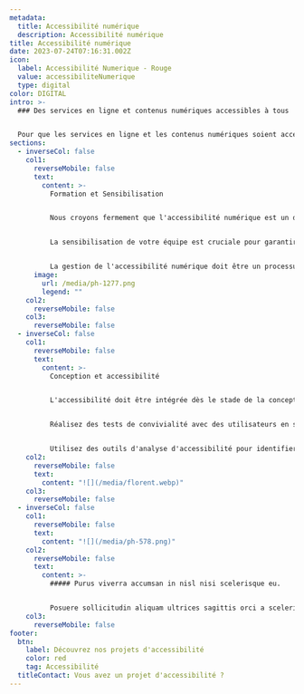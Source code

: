 ```yaml
---
metadata:
  title: Accessibilité numérique
  description: Accessibilité numérique
title: Accessibilité numérique
date: 2023-07-24T07:16:31.002Z
icon:
  label: Accessibilité Numerique - Rouge
  value: accessibiliteNumerique
  type: digital
color: DIGITAL
intro: >-
  ### Des services en ligne et contenus numériques accessibles à tous


  Pour que les services en ligne et les contenus numériques soient accessibles à tous, y compris les personnes en situation de handicap, il est essentiel de se conformer aux normes et aux bonnes pratiques en matière d'accessibilité.
sections:
  - inverseCol: false
    col1:
      reverseMobile: false
      text:
        content: >-
          Formation et Sensibilisation


          Nous croyons fermement que l'accessibilité numérique est un droit fondamental, et nous sommes déterminés à aider nos clients à offrir des expériences en ligne accessibles à tous.


          La sensibilisation de votre équipe est cruciale pour garantir que l'accessibilité numérique devienne une priorité au sein de votre organisation. Nous proposons des sessions de formation personnalisées pour sensibiliser vos employés aux enjeux de l'accessibilité et les aider à intégrer ces bonnes pratiques dans leur travail quotidien.


          La gestion de l'accessibilité numérique doit être un processus continu, intégré dans la culture de l'entreprise et soutenu par une solide sensibilisation et une expertise en la matière. Cela garantira que les produits et services numériques sont accessibles à tous, améliorant ainsi l'expérience utilisateur et répondant aux obligations légales.
      image:
        url: /media/ph-1277.png
        legend: ""
    col2:
      reverseMobile: false
    col3:
      reverseMobile: false
  - inverseCol: false
    col1:
      reverseMobile: false
      text:
        content: >-
          Conception et accessibilité


          L'accessibilité doit être intégrée dès le stade de la conception. Assurez-vous que les wireframes, les maquettes et les spécifications tiennent compte des besoins des utilisateurs en situation de handicap.


          Réalisez des tests de convivialité avec des utilisateurs en situation de handicap pour identifier les problèmes d'accessibilité potentiels.


          Utilisez des outils d'analyse d'accessibilité pour identifier et corriger les problèmes d'accessibilité.
    col2:
      reverseMobile: false
      text:
        content: "![](/media/florent.webp)"
    col3:
      reverseMobile: false
  - inverseCol: false
    col1:
      reverseMobile: false
      text:
        content: "![](/media/ph-578.png)"
    col2:
      reverseMobile: false
      text:
        content: >-
          ##### Purus viverra accumsan in nisl nisi scelerisque eu.


          Posuere sollicitudin aliquam ultrices sagittis orci a scelerisque purus. Neque ornare aenean euismod elementum nisi quis eleifend quam adipiscing. Porttitor leo a diam sollicitudin tempor. Diam in arcu cursus euismod quis viverra. Eget lorem dolor sed viverra ipsum nunc aliquet bibendum. Feugiat vivamus at augue eget arcu dictum varius duis. At lectus urna duis convallis. Morbi quis commodo odio aenean sed adipiscing diam. Amet tellus cras adipiscing enim eu turpis. Sapien et ligula ullamcorper malesuada.
    col3:
      reverseMobile: false
footer:
  btn:
    label: Découvrez nos projets d'accessibilité
    color: red
    tag: Accessibilité
  titleContact: Vous avez un projet d'accessibilité ?
---
```

